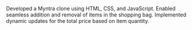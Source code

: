 Developed a Myntra clone using HTML, CSS, and JavaScript.
Enabled seamless addition and removal of items in the shopping bag.
Implemented dynamic updates for the total price based on item quantity.

